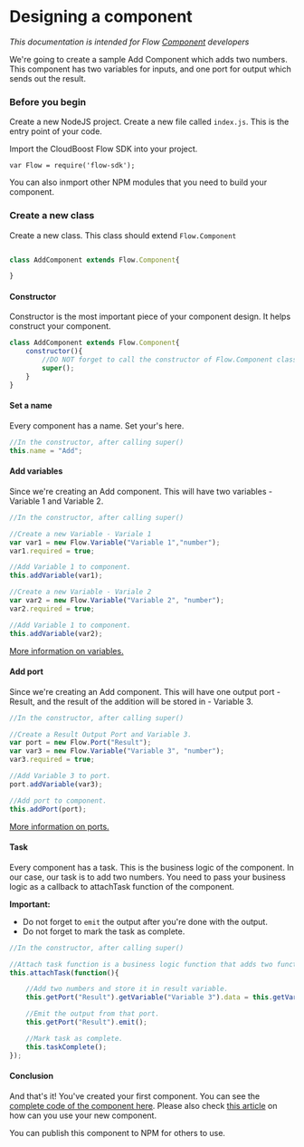 # Designing a component

*This documentation is intended for Flow [Component](../Component/README.md) developers*

We're going to create a sample Add Component which adds two numbers. This component has two variables for inputs, and one port for output which sends out the result. 

### Before you begin

Create a new NodeJS project. Create a new file called `index.js`. This is the entry point of your code. 

Import the CloudBoost Flow SDK into your project. 

```
var Flow = require('flow-sdk');
```

You can also inmport other NPM modules that you need to build your component. 

### Create a new class

Create a new class. This class should extend `Flow.Component`

```javascript

class AddComponent extends Flow.Component{

} 

```

#### Constructor

Constructor is the most important piece of your component design. It helps construct your component. 

```javascript
class AddComponent extends Flow.Component{
    constructor(){
        //DO NOT forget to call the constructor of Flow.Component class. 
        super(); 
    }
}

```

#### Set a name

Every component has a name. Set your's here. 

```javascript
//In the constructor, after calling super()
this.name = "Add";
```

#### Add variables

Since we're creating an Add component. This will have two variables - Variable 1 and Variable 2. 

```javascript
//In the constructor, after calling super()

//Create a new Variable - Variale 1
var var1 = new Flow.Variable("Variable 1","number");
var1.required = true;

//Add Variable 1 to component.
this.addVariable(var1);

//Create a new Variable - Variale 2
var var2 = new Flow.Variable("Variable 2", "number");
var2.required = true;

//Add Variable 1 to component.
this.addVariable(var2);
```

[More information on variables.](../Variable/README.md)


#### Add port

Since we're creating an Add component. This will have one output port - Result, and the result of the addition will be stored in - Variable 3. 

```javascript
//In the constructor, after calling super()

//Create a Result Output Port and Variable 3.
var port = new Flow.Port("Result");
var var3 = new Flow.Variable("Variable 3", "number");
var3.required = true;

//Add Variable 3 to port. 
port.addVariable(var3);

//Add port to component.
this.addPort(port);
```

[More information on ports.](../Port/README.md)

#### Task

Every component has a task. This is the business logic of the component. In our case, our task is to add two numbers. You need to pass your business logic as a callback to attachTask function of the component. 

**Important:**
- Do not forget to `emit` the output after you're done with the output. 
- Do not forget to mark the task as complete. 

```javascript
//In the constructor, after calling super()

//Attach task function is a business logic function that adds two functions. 
this.attachTask(function(){

    //Add two numbers and store it in result variable. 
    this.getPort("Result").getVariable("Variable 3").data = this.getVariable("Variable 1").data + this.getVariable("Variable 2").data;

    //Emit the output from that port. 
    this.getPort("Result").emit();

    //Mark task as complete.
    this.taskComplete();
});
```

#### Conclusion

And that's it! You've created your first component. You can see the [complete code of the component here](../examples/add.js). Please also check [this article](../examples/use-a-component.md) on how can you use your new component. 

You can publish this component to NPM for others to use. 



 
